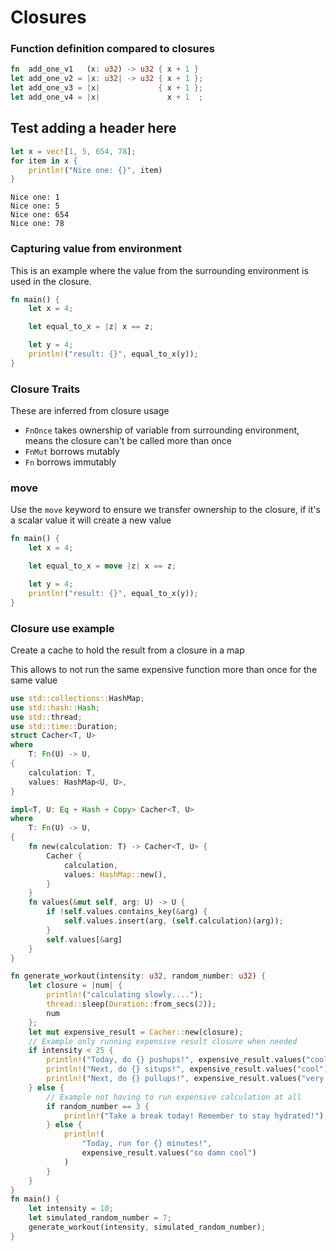# Closures
### Function definition compared to closures
```rs
fn  add_one_v1   (x: u32) -> u32 { x + 1 }
let add_one_v2 = |x: u32| -> u32 { x + 1 };
let add_one_v3 = |x|             { x + 1 };
let add_one_v4 = |x|               x + 1  ;
```
## Test adding a header here
```rs
let x = vec![1, 5, 654, 78];
for item in x {
	println!("Nice one: {}", item)
}
```
```output
Nice one: 1
Nice one: 5
Nice one: 654
Nice one: 78
```
### Capturing value from environment
This is an example where the value from the surrounding environment is used in the closure.

```rs
fn main() {
    let x = 4;

    let equal_to_x = |z| x == z;

    let y = 4;
    println!("result: {}", equal_to_x(y));
}
```
### Closure Traits
These are inferred from closure usage
- `FnOnce` takes ownership of variable from surrounding environment, means the closure can't be called more than once
- `FnMut` borrows mutably
- `Fn` borrows immutably 

### move
Use the `move` keyword to ensure we transfer ownership to the closure, if it's a scalar value it will create a new value

```rs
fn main() {
    let x = 4;

    let equal_to_x = move |z| x == z;

    let y = 4;
    println!("result: {}", equal_to_x(y));
}
```

### Closure use example
Create a cache to hold the result from a closure in a map

This allows to not run the same expensive function more than once for the same value

```rs
use std::collections::HashMap;
use std::hash::Hash;
use std::thread;
use std::time::Duration;
struct Cacher<T, U>
where
    T: Fn(U) -> U,
{
    calculation: T,
    values: HashMap<U, U>,
}

impl<T, U: Eq + Hash + Copy> Cacher<T, U>
where
    T: Fn(U) -> U,
{
    fn new(calculation: T) -> Cacher<T, U> {
        Cacher {
            calculation,
            values: HashMap::new(),
        }
    }
    fn values(&mut self, arg: U) -> U {
        if !self.values.contains_key(&arg) {
            self.values.insert(arg, (self.calculation)(arg));
        }
        self.values[&arg]
    }
}

fn generate_workout(intensity: u32, random_number: u32) {
    let closure = |num| {
        println!("calculating slowly....");
        thread::sleep(Duration::from_secs(2));
        num
    };
    let mut expensive_result = Cacher::new(closure);
    // Example only running expensive result closure when needed
    if intensity < 25 {
        println!("Today, do {} pushups!", expensive_result.values("cool"));
        println!("Next, do {} situps!", expensive_result.values("cool"));
        println!("Next, do {} pullups!", expensive_result.values("very cool"));
    } else {
        // Example not having to run expensive calculation at all
        if random_number == 3 {
            println!("Take a break today! Remember to stay hydrated!");
        } else {
            println!(
                "Today, run for {} minutes!",
                expensive_result.values("so damn cool")
            )
        }
    }
}
fn main() {
    let intensity = 10;
    let simulated_random_number = 7;
    generate_workout(intensity, simulated_random_number);
}
```

